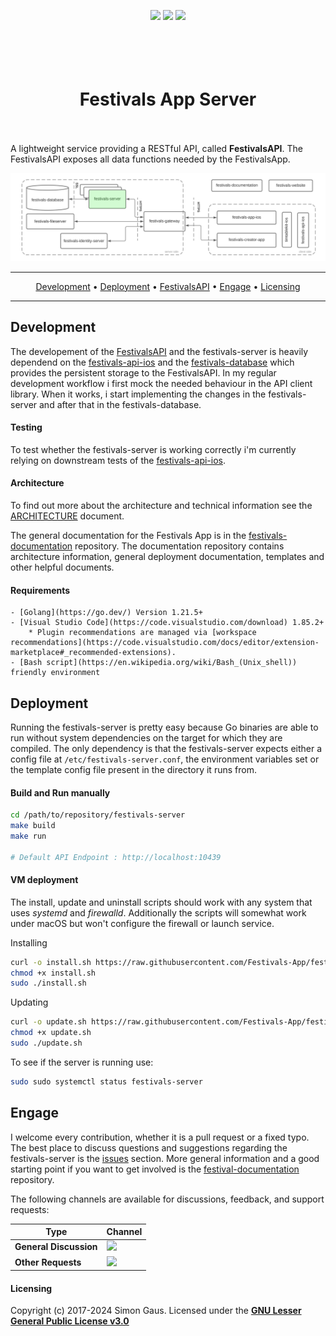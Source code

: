 <p align="center">
   <a href="https://github.com/festivals-app/festivals-server/commits/" title="Last Commit"><img src="https://img.shields.io/github/last-commit/festivals-app/festivals-server?style=flat"></a>
   <a href="https://github.com/festivals-app/festivals-server/issues" title="Open Issues"><img src="https://img.shields.io/github/issues/festivals-app/festivals-server?style=flat"></a>
   <a href="./LICENSE" title="License"><img src="https://img.shields.io/github/license/festivals-app/festivals-server.svg"></a>
</p>

<h1 align="center">
  <br/><br/>
    Festivals App Server
  <br/><br/>
</h1>

A lightweight service providing a RESTful API, called **FestivalsAPI**. The FestivalsAPI exposes all data functions needed by the FestivalsApp.

![Figure 1: Architecture Overview Highlighted](https://github.com/Festivals-App/festivals-documentation/blob/main/images/architecture/overview_server.png "Figure 1: Architecture Overview Highlighted")

<hr/>
<p align="center">
  <a href="#development">Development</a> •
  <a href="#deployment">Deployment</a> •
  <a href="#festivalsapi">FestivalsAPI</a> •
  <a href="#engage">Engage</a> •
  <a href="#licensing">Licensing</a>
</p>
<hr/>

## Development

The developement of the [FestivalsAPI](./DOCUMENTATION.md) and the festivals-server is heavily dependend on the [festivals-api-ios](https://github.com/Festivals-App/festivals-api-ios) 
and the [festivals-database](https://github.com/Festivals-App/festivals-database) which provides the persistent storage to the FestivalsAPI. In my regular development workflow i first mock the needed behaviour in the API client library. When it works, i start implementing the changes in the festivals-server and after that in the festivals-database.

#### Testing
To test whether the festivals-server is working correctly i'm currently relying on downstream tests of the [festivals-api-ios](https://github.com/Festivals-App/festivals-api-ios).

#### Architecture
To find out more about the architecture and technical information see the [ARCHITECTURE](./ARCHITECTURE.md) document.

The general documentation for the Festivals App is in the [festivals-documentation](https://github.com/festivals-app/festivals-documentation) repository. 
The documentation repository contains architecture information, general deployment documentation, templates and other helpful documents.

#### Requirements
```
- [Golang](https://go.dev/) Version 1.21.5+
- [Visual Studio Code](https://code.visualstudio.com/download) 1.85.2+
    * Plugin recommendations are managed via [workspace recommendations](https://code.visualstudio.com/docs/editor/extension-marketplace#_recommended-extensions).
- [Bash script](https://en.wikipedia.org/wiki/Bash_(Unix_shell)) friendly environment
```

## Deployment

Running the festivals-server is pretty easy because Go binaries are able to run without system dependencies 
on the target for which they are compiled. The only dependency is that the festivals-server expects either a config file at `/etc/festivals-server.conf`,
the environment variables set or the template config file present in the directory it runs from.

#### Build and Run manually
```bash
cd /path/to/repository/festivals-server
make build
make run

# Default API Endpoint : http://localhost:10439
```

#### VM deployment
The install, update and uninstall scripts should work with any system that uses *systemd* and *firewalld*.
Additionally the scripts will somewhat work under macOS but won't configure the firewall or launch service.

Installing
```bash
curl -o install.sh https://raw.githubusercontent.com/Festivals-App/festivals-server/main/operation/install.sh
chmod +x install.sh
sudo ./install.sh
```
Updating
```bash
curl -o update.sh https://raw.githubusercontent.com/Festivals-App/festivals-server/main/operation/update.sh
chmod +x update.sh
sudo ./update.sh
```
To see if the server is running use:
```bash
sudo sudo systemctl status festivals-server
```

## Engage

I welcome every contribution, whether it is a pull request or a fixed typo. The best place to discuss questions and suggestions regarding the festivals-server is the [issues](https://github.com/festivals-app/festivals-server/issues/) section. More general information and a good starting point if you want to get involved is the [festival-documentation](https://github.com/Festivals-App/festivals-documentation) repository.

The following channels are available for discussions, feedback, and support requests:

| Type                     | Channel                                                |
| ------------------------ | ------------------------------------------------------ |
| **General Discussion**   | <a href="https://github.com/festivals-app/festivals-documentation/issues/new/choose" title="General Discussion"><img src="https://img.shields.io/github/issues/festivals-app/festivals-documentation/question.svg?style=flat-square"></a> </a>   |
| **Other Requests**    | <a href="mailto:simon.cay.gaus@gmail.com" title="Email me"><img src="https://img.shields.io/badge/email-Simon-green?logo=mail.ru&style=flat-square&logoColor=white"></a>   |

#### Licensing

Copyright (c) 2017-2024 Simon Gaus. Licensed under the [**GNU Lesser General Public License v3.0**](./LICENSE)